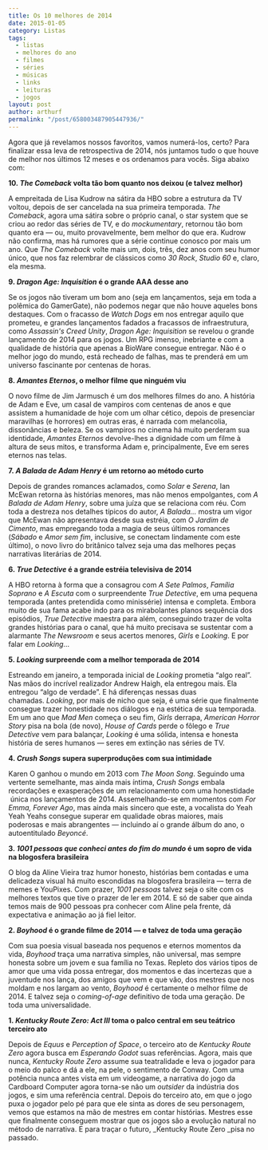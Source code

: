 ```yaml
---
title: Os 10 melhores de 2014
date: 2015-01-05
category: Listas
tags:
  - listas
  - melhores do ano
  - filmes
  - séries
  - músicas
  - links
  - leituras
  - jogos
layout: post
author: arthurf
permalink: "/post/658003487905447936/"
---
```


Agora que já revelamos nossos favoritos, vamos numerá-los, certo? Para finalizar essa leva de retrospectiva de 2014, nós juntamos tudo o que houve de melhor nos últimos 12 meses e os ordenamos para vocês. Siga abaixo com:

**10. *The Comeback* volta tão bom quanto nos deixou (e talvez melhor)**

A empreitada de Lisa Kudrow na sátira da HBO sobre a estrutura da TV voltou, depois de ser cancelada na sua primeira temporada. *The Comeback*, agora uma sátira sobre o próprio canal, o star system que se criou ao redor das séries de TV, e do *mockumentary*, retornou tão bom quanto era — ou, muito provavelmente, bem melhor do que era. Kudrow não confirma, mas há rumores que a série continue conosco por mais um ano. Que *The Comeback* volte mais um, dois, três, dez anos com seu humor único, que nos faz relembrar de clássicos como *30 Rock*, _Studio 60_ e, claro, ela mesma.

**9. *Dragon Age: Inquisition* é o grande AAA desse ano**

Se os jogos não tiveram um bom ano (seja em lançamentos, seja em toda a polêmica do GamerGate), não podemos negar que não houve aqueles bons destaques. Com o fracasso de *Watch Dogs* em nos entregar aquilo que prometeu, e grandes lançamentos fadados a fracassos de infraestrutura, como *Assassin's Creed Unity*, *Dragon Age: Inquisition* se revelou o grande lançamento de 2014 para os jogos. Um RPG imenso, inebriante e com a qualidade de história que apenas a BioWare consegue entregar. Não é o melhor jogo do mundo, está recheado de falhas, mas te prenderá em um universo fascinante por centenas de horas.

**8. *Amantes Eternos*, o melhor filme que ninguém viu**

O novo filme de Jim Jarmusch é um dos melhores filmes do ano. A história de Adam e Eve, um casal de vampiros com centenas de anos e que assistem a humanidade de hoje com um olhar cético, depois de presenciar maravilhas (e horrores) em outras eras, é narrada com melancolia, dissonâncias e beleza. Se os vampiros no cinema há muito perderam sua identidade, *Amantes Eternos* devolve-lhes a dignidade com um filme à altura de seus mitos, e transforma Adam e, principalmente, Eve em seres eternos nas telas.

**7. *A Balada de Adam Henry* é um retorno ao método curto**

Depois de grandes romances aclamados, como *Solar* e *Serena*, Ian McEwan retorna às histórias menores, mas não menos empolgantes, com *A Balada de Adam Henry*, sobre uma juíza que se relaciona com réu. Com toda a destreza nos detalhes típicos do autor, *A Balada…* mostra um vigor que McEwan não apresentava desde sua estréia, com *O Jardim de Cimento*, mas empregando toda a magia de seus últimos romances (_Sábado_ e *Amor sem fim*, inclusive, se conectam lindamente com este último), o novo livro do britânico talvez seja uma das melhores peças narrativas literárias de 2014.

**6. *True Detective* é a grande estréia televisiva de 2014**

A HBO retorna à forma que a consagrou com *A Sete Palmos*, *Família Soprano* e *A Escuta* com o surpreendente *True Detective*, em uma pequena temporada (antes pretendida como minissérie) intensa e completa. Embora muito de sua fama acabe indo para os mirabolantes planos sequência dos episódios, *True Detective* maestra para além, conseguindo trazer de volta grandes histórias para o canal, que há muito precisava se sustentar com a alarmante *The Newsroom* e seus acertos menores, *Girls* e *Looking*. E por falar em *Looking*…

**5. *Looking* surpreende com a melhor temporada de 2014**

Estreando em janeiro, a temporada inicial de *Looking* prometia “algo real”. Nas mãos do incrível realizador Andrew Haigh, ela entregou mais. Ela entregou “algo de verdade”. E há diferenças nessas duas chamadas. *Looking*, por mais de nicho que seja, é uma série que finalmente consegue trazer honestidade nos diálogos e na estética de sua temporada. Em um ano que *Mad Men* começa o seu fim, *Girls* derrapa, *American Horror Story* pisa na bola (de novo), *House of Cards* perde o fôlego e *True Detective* vem para balançar, *Looking* é uma sólida, intensa e honesta história de seres humanos — seres em extinção nas séries de TV.

**4. *Crush Songs* supera superproduções com sua intimidade**

Karen O ganhou o mundo em 2013 com *The Moon Song*. Seguindo uma vertente semelhante, mas ainda mais íntima, *Crush Songs* embala recordações e exasperações de um relacionamento com uma honestidade  única nos lançamentos de 2014. Assemelhando-se em momentos com *For Emma, Forever Ago*, mas ainda mais sincero que este, a vocalista do Yeah Yeah Yeahs consegue superar em qualidade obras maiores, mais poderosas e mais abrangentes — incluindo aí o grande álbum do ano, o autoentitulado *Beyoncé*.

**3. *1001 pessoas que conheci antes do fim do mundo* é um sopro de vida na blogosfera brasileira**

O blog da Aline Vieira traz humor honesto, histórias bem contadas e uma delicadeza visual há muito escondidas na blogosfera brasileira — terra de memes e YouPixes. Com prazer, *1001 pessoas* talvez seja o site com os melhores textos que tive o prazer de ler em 2014. E só de saber que ainda temos mais de 900 pessoas pra conhecer com Aline pela frente, dá expectativa e animação ao já fiel leitor.

**2. *Boyhood* é o grande filme de 2014 — e talvez de toda uma geração**

Com sua poesia visual baseada nos pequenos e eternos momentos da vida, *Boyhood* traça uma narrativa simples, não universal, mas sempre honesta sobre um jovem e sua família no Texas. Repleto dos vários tipos de amor que uma vida possa entregar, dos momentos e das incertezas que a juventude nos lança, dos amigos que vem e que vão, dos mestres que nos moldam e nos largam ao vento, *Boyhood* é certamente o melhor filme de 2014. E talvez seja o _coming-of-age_ definitivo de toda uma geração. De toda uma universalidade.

**1. *Kentucky Route Zero: Act III* toma o palco central em seu teátrico terceiro ato**

Depois de *Equus* e *Perception of Space*, o terceiro ato de *Kentucky Route Zero* agora busca em *Esperando Godot* suas referências. Agora, mais que nunca, *Kentucky Route Zero* assume sua teatralidade e leva o jogador para o meio do palco e dá a ele, na pele, o sentimento de Conway. Com uma potência nunca antes vista em um videogame, a narrativa do jogo da Cardboard Computer agora torna-se não um *outsider* da indústria dos jogos, e sim uma referência central. Depois do terceiro ato, em que o jogo puxa o jogador pelo pé para que ele sinta as dores de seu personagem, vemos que estamos na mão de mestres em contar histórias. Mestres esse que finalmente conseguem mostrar que os jogos são a evolução natural no método de narrativa. E para traçar o futuro, \_Kentucky Route Zero _pisa no passado.

